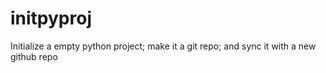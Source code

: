 # initpyproj
Initialize a empty python project; make it a git repo; and sync it with a new github repo
